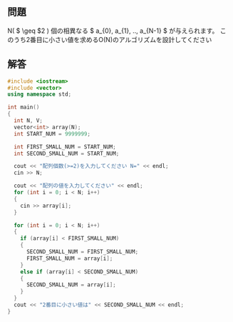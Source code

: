 <script>
window.MathJax = {tex: {inlineMath: [['$', '$'] ],displayMath: [ ['$$','$$'], ["\\[","\\]"] ],autoload: {color: [],colorv2: ['color']},packages: {'[+]': ['noerrors']}},options: {ignoreHtmlClass: 'tex2jax_ignore',processHtmlClass: 'tex2jax_process'},loader: {load: ['input/asciimath', '[tex]/noerrors']}};
</script>
<script src="https://cdn.jsdelivr.net/npm/mathjax@3/es5/tex-mml-chtml.js" id="MathJax-script">
</script>

## 問題

N( $ \geq $2 ) 個の相異なる $ a_{0}, a_{1}, .., a_{N-1} $ が与えられます。
このうち2番目に小さい値を求めるO(N)のアルゴリズムを設計してください

## 解答

```cpp
#include <iostream>
#include <vector>
using namespace std;

int main()
{
  int N, V;
  vector<int> array(N);
  int START_NUM = 9999999;

  int FIRST_SMALL_NUM = START_NUM;
  int SECOND_SMALL_NUM = START_NUM;

  cout << "配列個数(>=2)を入力してください N=" << endl;
  cin >> N;

  cout << "配列の値を入力してください" << endl;
  for (int i = 0; i < N; i++)
  {
    cin >> array[i];
  }

  for (int i = 0; i < N; i++)
  {
    if (array[i] < FIRST_SMALL_NUM)
    {
      SECOND_SMALL_NUM = FIRST_SMALL_NUM;
      FIRST_SMALL_NUM = array[i];
    }
    else if (array[i] < SECOND_SMALL_NUM)
    {
      SECOND_SMALL_NUM = array[i];
    }
  }
  cout << "2番目に小さい値は" << SECOND_SMALL_NUM << endl;
}
```